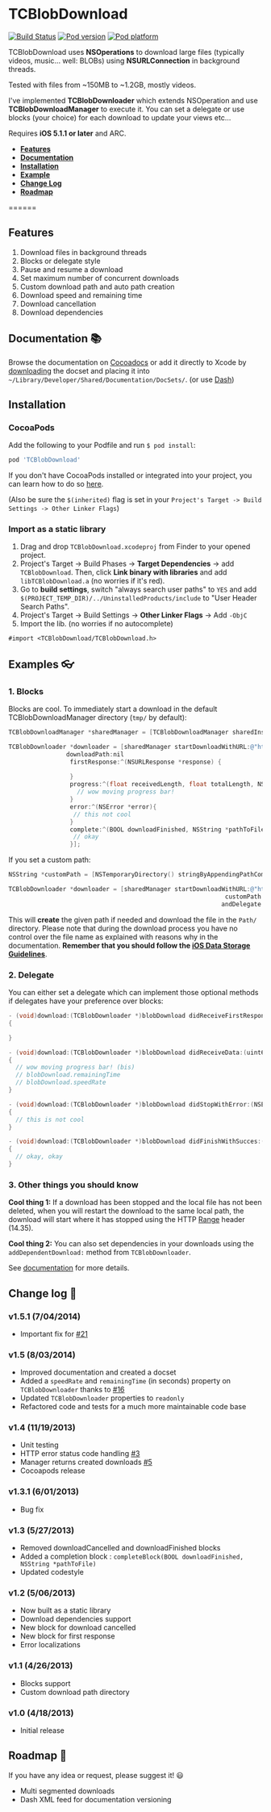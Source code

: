 # TCBlobDownload

[![Build Status](https://api.travis-ci.org/thibaultCha/TCBlobDownload.png)](https://travis-ci.org/thibaultCha/TCBlobDownload)
[![Pod version](https://cocoapod-badges.herokuapp.com/v/TCBlobDownload/badge.png)](https://cocoapod-badges.herokuapp.com/v/TCBlobDownload/badge.png)
[![Pod platform](https://cocoapod-badges.herokuapp.com/p/TCBlobDownload/badge.png)](https://cocoapod-badges.herokuapp.com/p/TCBlobDownload/badge.png)

TCBlobDownload uses **NSOperations** to download large files (typically videos, music... well: BLOBs) using **NSURLConnection** in background threads.

Tested with files from ~150MB to ~1.2GB, mostly videos.

I've implemented **TCBlobDownloader** which extends NSOperation and use **TCBlobDownloadManager** to execute it. You can set a delegate or use blocks (your choice) for each download to update your views etc…

Requires **iOS 5.1.1 or later** and ARC.
  
- **[Features](#features)**
- **[Documentation](#documentation-books)**
- **[Installation](#installation)**
- **[Example](#example-eyeglasses)**
- **[Change Log](#change-log-memo)**
- **[Roadmap](#roadmap-rocket)**

======

## Features
1. Download files in background threads
2. Blocks or delegate style
3. Pause and resume a download
4. Set maximum number of concurrent downloads
5. Custom download path and auto path creation
6. Download speed and remaining time 
7. Download cancellation
8. Download dependencies

## Documentation :books:

Browse the documentation on [Cocoadocs](http://cocoadocs.org/docsets/TCBlobDownload/1.5.0/) or add it directly to Xcode by [downloading](https://github.com/thibaultCha/TCBlobDownload/blob/remaining-time/TCBlobDownload/Docs/TCBlobDownloadDocset.zip?raw=true) the docset and placing it into `~/Library/Developer/Shared/Documentation/DocSets/`. (or use [Dash](http://kapeli.com/dash))

## Installation

### CocoaPods

Add the following to your Podfile and run `$ pod install`:

```ruby
pod 'TCBlobDownload'
```

If you don't have CocoaPods installed or integrated into your project, you can learn how to do so [here](http://cocoapods.org).

(Also be sure the `$(inherited)` flag is set in your `Project's Target -> Build Settings -> Other Linker Flags`)

### Import as a static library

1. Drag and drop `TCBlobDownload.xcodeproj` from Finder to your opened project.
2. Project's Target -> Build Phases -> **Target Dependencies** -> add `TCBlobDownload`. Then, click **Link binary with libraries** and add `libTCBlobDownload.a` (no worries if it's red).
3. Go to **build settings**, switch "always search user paths" to `YES` and add `$(PROJECT_TEMP_DIR)/../UninstalledProducts/include` to "User Header Search Paths".
4. Project's Target -> Build Settings -> **Other Linker Flags** -> Add `-ObjC`
4. Import the lib. (no worries if no autocomplete)
```
#import <TCBlobDownload/TCBlobDownload.h>
```

## Examples :eyeglasses:

### 1. Blocks
Blocks are cool.
To immediately start a download in the default TCBlobDownloadManager directory (`tmp/` by default):

```objective-c
TCBlobDownloadManager *sharedManager = [TCBlobDownloadManager sharedInstance];

TCBlobDownloader *downloader = [sharedManager startDownloadWithURL:@"http://give.me/abigfile.avi"
                downloadPath:nil
                 firstResponse:^(NSURLResponse *response) {
		      
                 }
                 progress:^(float receivedLength, float totalLength, NSInteger remainingTime){
                   // wow moving progress bar!
                 }
                 error:^(NSError *error){
                  // this not cool
                 }
                 complete:^(BOOL downloadFinished, NSString *pathToFile) {
                  // okay
                 }];
```

If you set a custom path:

```objective-c
NSString *customPath = [NSTemporaryDirectory() stringByAppendingPathComponent:@"My/Custom/Path/"];

TCBlobDownloader *downloader = [sharedManager startDownloadWithURL:@"http://give.me/abigfile.avi"
                                                            customPath:customPath // important
                                                           andDelegate:nil];
```

This will **create** the given path if needed and download the file in the `Path/` directory. Please note that during the download process you have no control over the file name as explained with reasons why in the documentation. **Remember that you should follow the [iOS Data Storage Guidelines](https://developer.apple.com/icloud/documentation/data-storage/)**.

### 2. Delegate
You can either set a delegate which can implement those optional methods if delegates have your preference over blocks:

```objective-c
- (void)download:(TCBlobDownloader *)blobDownload didReceiveFirstResponse:(NSURLResponse *)response
{

}

- (void)download:(TCBlobDownloader *)blobDownload didReceiveData:(uint64_t)received onTotal:(uint64_t)total
{
  // wow moving progress bar! (bis)
  // blobDownload.remainingTime
  // blobDownload.speedRate
}

- (void)download:(TCBlobDownloader *)blobDownload didStopWithError:(NSError *)error
{
  // this is not cool
}

- (void)download:(TCBlobDownloader *)blobDownload didFinishWithSucces:(BOOL)downloadFinished atPath:(NSString *)pathToFile
{
  // okay, okay
}
```

### 3. Other things you should know
**Cool thing 1:** If a download has been stopped and the local file has not been deleted, when you will restart the download to the same local path, the download will start where it has stopped using the HTTP [Range](http://www.w3.org/Protocols/rfc2616/rfc2616-sec14.html) header (14.35).

**Cool thing 2:** You can also set dependencies in your downloads using the `addDependentDownload:` method from `TCBlobDownloader`.

See [documentation](#documentation-books) for more details.

## Change log :memo:

### v1.5.1 (7/04/2014)
* Important fix for [#21](https://github.com/thibaultCha/TCBlobDownload/issues/21)

### v1.5 (8/03/2014)
* Improved documentation and created a docset
* Added a `speedRate` and `remainingTime` (in seconds) property on `TCBlobDownloader` thanks to [#16](https://github.com/thibaultCha/TCBlobDownload/issues/16)
* Updated `TCBlobDownloader` properties to `readonly`
* Refactored code and tests for a much more maintainable code base

### v1.4 (11/19/2013)
* Unit testing
* HTTP error status code handling [#3](https://github.com/thibaultCha/TCBlobDownload/pull/3)
* Manager returns created downloads [#5](https://github.com/thibaultCha/TCBlobDownload/pull/5)
* Cocoapods release

### v1.3.1 (6/01/2013)
* Bug fix

### v1.3 (5/27/2013)
* Removed downloadCancelled and downloadFinished blocks
* Added a completion block : `completeBlock(BOOL downloadFinished, NSString *pathToFile)`
* Updated codestyle

### v1.2 (5/06/2013)
* Now built as a static library
* Download dependencies support
* New block for download cancelled
* New block for first response
* Error localizations

### v1.1 (4/26/2013)
* Blocks support
* Custom download path directory

### v1.0 (4/18/2013)
* Initial release

## Roadmap :rocket:
If you have any idea or request, please suggest it! :smiley:

* Multi segmented downloads
* Dash XML feed for documentation versioning
